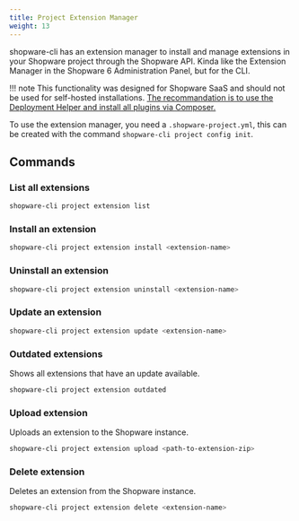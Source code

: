 ```yaml
---
title: Project Extension Manager
weight: 13
---
```


shopware-cli has an extension manager to install and manage extensions in your Shopware project through the Shopware API. Kinda like the Extension Manager in the Shopware 6 Administration Panel, but for the CLI.

!!! note
    This functionality was designed for Shopware SaaS and should not be used for self-hosted installations. [The recommandation is to use the Deployment Helper and install all plugins via Composer.](https://developer.haokeyingxiao.com/docs/guides/hosting/installation-updates/deployments/deployment-helper.html)

To use the extension manager, you need a `.shopware-project.yml`, this can be created with the command `shopware-cli project config init`.


## Commands

### List all extensions

```bash
shopware-cli project extension list
```

### Install an extension

```bash
shopware-cli project extension install <extension-name>
```

### Uninstall an extension

```bash
shopware-cli project extension uninstall <extension-name>
```

### Update an extension

```bash
shopware-cli project extension update <extension-name>
```

### Outdated extensions

Shows all extensions that have an update available.

```bash
shopware-cli project extension outdated
```

### Upload extension

Uploads an extension to the Shopware instance.

```bash
shopware-cli project extension upload <path-to-extension-zip>
```

### Delete extension

Deletes an extension from the Shopware instance.

```bash
shopware-cli project extension delete <extension-name>
```

